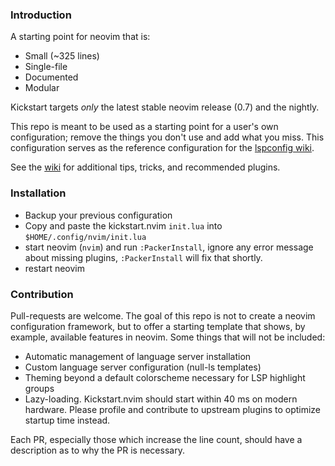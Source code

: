 ### Introduction

A starting point for neovim that is:

* Small (~325 lines)
* Single-file
* Documented
* Modular

Kickstart targets *only* the latest stable neovim release (0.7) and the nightly.

This repo is meant to be used as a starting point for a user's own configuration; remove the things you don't use and add what you miss. This configuration serves as the reference configuration for the [lspconfig wiki](https://github.com/neovim/nvim-lspconfig/wiki).

See the [wiki](https://github.com/nvim-lua/kickstart.nvim/wiki) for additional tips, tricks, and recommended plugins.

### Installation
* Backup your previous configuration
* Copy and paste the kickstart.nvim `init.lua` into `$HOME/.config/nvim/init.lua`
* start neovim (`nvim`) and run `:PackerInstall`, ignore any error message about missing plugins, `:PackerInstall` will fix that shortly.
* restart neovim

### Contribution

Pull-requests are welcome. The goal of this repo is not to create a neovim configuration framework, but to offer a starting template that shows, by example, available features in neovim. Some things that will not be included:

* Automatic management of language server installation
* Custom language server configuration (null-ls templates)
* Theming beyond a default colorscheme necessary for LSP highlight groups
* Lazy-loading. Kickstart.nvim should start within 40 ms on modern hardware. Please profile and contribute to upstream plugins to optimize startup time instead.

Each PR, especially those which increase the line count, should have a description as to why the PR is necessary.
